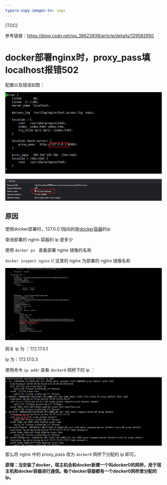 ```yaml
---
typora-copy-images-to: imgs
---
```


[TOC]

参考链接：https://blog.csdn.net/qq_38623939/article/details/129582950



# docker部署nginx时，proxy_pass填localhost报错502

配置以及错误如图：



![1694837933821](imgs/1694837933821.png)

![1694837941348](imgs/1694837941348.png)



## 原因

使用docker部署时，127.0.0.1指向的是[docker容器](https://so.csdn.net/so/search?q=docker%E5%AE%B9%E5%99%A8&spm=1001.2101.3001.7020)的ip

查询部署的 nginx 容器的 ip 是多少

使用 `docker ps ` 查看部署 nginx 镜像的名称

`docker inspect nginx`  // 这里的 nginx 为部署的 nginx 镜像名称

![1694837950125](imgs/1694837950125.png)



网关 ip 为 ：172.17.0.1

ip 为：172.17.0.3



使用命令 `ip addr` 查看 `docker0`  网桥下的 ip ：

![1694837958724](imgs/1694837958724.png)



那么将 nginx 中的 proxy_pass 改为 `docker0` 网桥下分配的 ip 即可。



**原理：当安装了docker，宿主机会和docker新建一个叫docker0的网桥，用于宿主机和docker容器进行通信。每个docker容器都有一个docker0网桥里分配的ip。**

